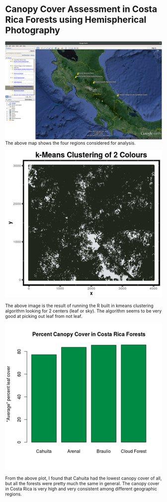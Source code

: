 # Canopy Cover Assessment in Costa Rica Forests using Hemispherical Photography
![map](plots/map.png)
The above map shows the four regions considered for analysis.

![hemispherical image](plots/clustered_image.png)

The above image is the result of running the R built in kmeans clustering algorithm looking for 2 centers (leaf or sky). The algorithm seems to be very good at picking out leaf from not leaf.


![plot](plots/mainplot.png)

From the above plot, I found that Cahuita had the lowest canopy cover of all, but all the forests were pretty much the same in general. The canopy cover in Costa Rica is very high and very consistent among different geographic regions.


